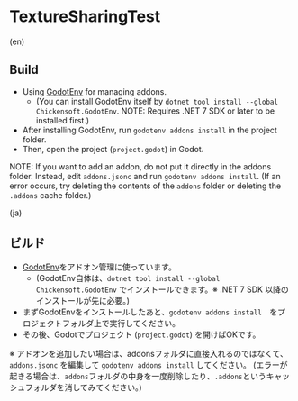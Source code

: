 # TextureSharingTest

(en)

## Build

- Using [GodotEnv](https://github.com/chickensoft-games/GodotEnv) for managing addons.
  - (You can install GodotEnv itself by `dotnet tool install --global Chickensoft.GodotEnv`. NOTE: Requires .NET 7 SDK or later to be installed first.)
- After installing GodotEnv, run `godotenv addons install` in the project folder.
- Then, open the project (`project.godot`) in Godot.

NOTE: If you want to add an addon, do not put it directly in the addons folder. Instead, edit `addons.jsonc` and run `godotenv addons install`. (If an error occurs, try deleting the contents of the `addons` folder or deleting the `.addons` cache folder.)

(ja)

## ビルド

<!-- - 各種アドオンを使っているので、最初に `git submodule update --init --recursive --recommend-shallow --depth 1` してください。 -->
- [GodotEnv](https://github.com/chickensoft-games/GodotEnv)をアドオン管理に使っています。
  - (GodotEnv自体は、`dotnet tool install --global Chickensoft.GodotEnv` でインストールできます。※ .NET 7 SDK 以降のインストールが先に必要。)
- まずGodotEnvをインストールしたあと、`godotenv addons install`　をプロジェクトフォルダ上で実行してください。
- その後、Godotでプロジェクト (`project.godot`) を開けばOKです。

※ アドオンを追加したい場合は、addonsフォルダに直接入れるのではなくて、`addons.jsonc` を編集して `godotenv addons install` してください。 (エラーが起きる場合は、`addons`フォルダの中身を一度削除したり、`.addons`というキャッシュフォルダを消してみてください。)